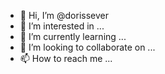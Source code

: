 - 👋 Hi, I’m @dorissever
- 👀 I’m interested in ...
- 🌱 I’m currently learning ...
- 💞️ I’m looking to collaborate on ...
- 📫 How to reach me ...

<!---
dorissever/dorissever is a ✨ special ✨ repository because its `README.md` (this file) appears on your GitHub profile.
You can click the Preview link to take a look at your changes.
--->
